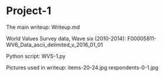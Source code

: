 # Project-1

The main writeup:
Writeup.md 

World Values Survey data, Wave six (2010-2014):
F00005811-WV6_Data_ascii_delimited_v_2016_01_01

Python script:
WVS-1.py

Pictures used in writeup:
items-20-24.jpg
respondents-0-1.jpg
